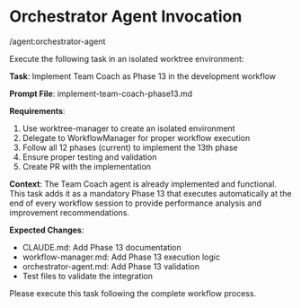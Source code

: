 # Orchestrator Agent Invocation

/agent:orchestrator-agent

Execute the following task in an isolated worktree environment:

**Task**: Implement Team Coach as Phase 13 in the development workflow

**Prompt File**: implement-team-coach-phase13.md

**Requirements**:
1. Use worktree-manager to create an isolated environment
2. Delegate to WorkflowManager for proper workflow execution
3. Follow all 12 phases (current) to implement the 13th phase
4. Ensure proper testing and validation
5. Create PR with the implementation

**Context**:
The Team Coach agent is already implemented and functional. This task adds it as a mandatory Phase 13 that executes automatically at the end of every workflow session to provide performance analysis and improvement recommendations.

**Expected Changes**:
- CLAUDE.md: Add Phase 13 documentation
- workflow-manager.md: Add Phase 13 execution logic
- orchestrator-agent.md: Add Phase 13 validation
- Test files to validate the integration

Please execute this task following the complete workflow process.
